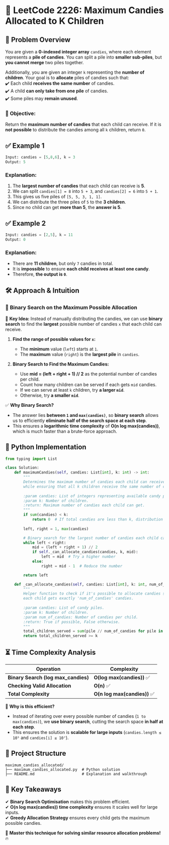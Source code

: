 # 🍬 **LeetCode 2226: Maximum Candies Allocated to K Children**  

## 📌 **Problem Overview**  

You are given a **0-indexed integer array** `candies`, where each element represents a **pile of candies**. You can split a pile into **smaller sub-piles**, but **you cannot merge** two piles together.  

Additionally, you are given an integer `k` representing the **number of children**. Your goal is to **allocate** piles of candies such that:  
✔️ Each child **receives the same number** of candies.  
✔️ A child **can only take from one pile** of candies.  
✔️ Some piles may **remain unused**.  

### 🔹 **Objective:**  
Return the **maximum number of candies** that each child can receive. If it is **not possible** to distribute the candies among all `k` children, return `0`.  

## ✅ **Example 1**  

```python
Input: candies = [5,8,6], k = 3
Output: 5
```

### **Explanation:**  
1. The **largest number of candies** that each child can receive is **5**.  
2. We can split `candies[1] = 8` into `5 + 3`, and `candies[2] = 6` into `5 + 1`.  
3. This gives us five piles of `[5, 5, 3, 1, 1]`.  
4. We can distribute the three piles of `5` to the **3 children**.  
5. Since no child can get **more than 5**, the **answer is 5**.  

## ✅ **Example 2**  

```python
Input: candies = [2,5], k = 11
Output: 0
```

### **Explanation:**  
- There are **11 children**, but only `7` candies in total.  
- It is **impossible** to ensure **each child receives at least one candy**.  
- Therefore, **the output is `0`**.  

## 🛠 **Approach & Intuition**  

### 🔹 **Binary Search on the Maximum Possible Allocation**  

📌 **Key Idea:** Instead of manually distributing the candies, we can use **binary search** to find the **largest** possible number of candies `x` that each child can receive.  

1. **Find the range of possible values for `x`:**  
   - The **minimum** value (`left`) starts at `1`.  
   - The **maximum** value (`right`) is the **largest pile** in `candies`.  

2. **Binary Search to Find the Maximum Candies:**  
   - Use **mid = (left + right + 1) // 2** as the potential number of candies per child.  
   - Count how many children can be served if each gets `mid` candies.  
   - If we can serve at least `k` children, try **a larger `mid`**.  
   - Otherwise, try **a smaller `mid`**.  

✅ **Why Binary Search?**  
- The answer lies **between `1` and `max(candies)`**, so **binary search** allows us to efficiently **eliminate half of the search space at each step**.  
- This ensures a **logarithmic time complexity** of **O(n log max(candies))**, which is much faster than a brute-force approach.  

## 📝 **Python Implementation**  

```python
from typing import List

class Solution:
    def maximumCandies(self, candies: List[int], k: int) -> int:
        """
        Determines the maximum number of candies each child can receive 
        while ensuring that all k children receive the same number of candies.
        
        :param candies: List of integers representing available candy piles.
        :param k: Number of children.
        :return: Maximum number of candies each child can get.
        """
        if sum(candies) < k:
            return 0  # If total candies are less than k, distribution is impossible
        
        left, right = 1, max(candies)

        # Binary search for the largest number of candies each child can get
        while left < right:
            mid = (left + right + 1) // 2
            if self._can_allocate_candies(candies, k, mid):
                left = mid  # Try a higher number
            else:
                right = mid - 1  # Reduce the number

        return left

    def _can_allocate_candies(self, candies: List[int], k: int, num_of_candies: int) -> bool:
        """
        Helper function to check if it's possible to allocate candies such that 
        each child gets exactly 'num_of_candies' candies.
        
        :param candies: List of candy piles.
        :param k: Number of children.
        :param num_of_candies: Number of candies per child.
        :return: True if possible, False otherwise.
        """
        total_children_served = sum(pile // num_of_candies for pile in candies)
        return total_children_served >= k

```

## ⏳ **Time Complexity Analysis**  

| Operation | Complexity |
|-----------|------------|
| **Binary Search (log max_candies)** | **O(log max(candies))** ✅ |
| **Checking Valid Allocation** | **O(n)** ✅ |
| **Total Complexity** | **O(n log max(candies))** ✅ |

📌 **Why is this efficient?**  
- Instead of iterating over every possible number of candies (`1 to max(candies)`), we **use binary search**, cutting the search space **in half at each step**.  
- This ensures the solution is **scalable for large inputs** (`candies.length ≤ 10⁵` and `candies[i] ≤ 10⁷`).  

## 📂 **Project Structure**  

```
maximum_candies_allocated/
├── maximum_candies_allocated.py  # Python solution
├── README.md                     # Explanation and walkthrough
```

## 🎯 **Key Takeaways**  
✔ **Binary Search Optimisation** makes this problem efficient.  
✔ **O(n log max(candies)) time complexity** ensures it scales well for large inputs.  
✔ **Greedy Allocation Strategy** ensures every child gets the maximum possible candies.  

🚀 **Master this technique for solving similar resource allocation problems!** 🔥  
